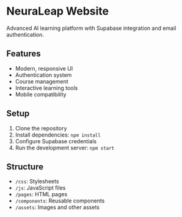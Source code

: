 # NeuraLeap Website

Advanced AI learning platform with Supabase integration and email authentication.

## Features

- Modern, responsive UI
- Authentication system
- Course management
- Interactive learning tools
- Mobile compatibility

## Setup

1. Clone the repository
2. Install dependencies: `npm install`
3. Configure Supabase credentials
4. Run the development server: `npm start`

## Structure

- `/css`: Stylesheets
- `/js`: JavaScript files
- `/pages`: HTML pages
- `/components`: Reusable components
- `/assets`: Images and other assets
